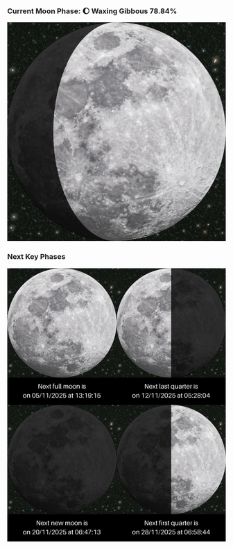 ### Current Moon Phase: 🌔 Waxing Gibbous 78.84%
![Moon Phase](moonphase.png)
### Next Key Phases
![Gallery](gallery.png)